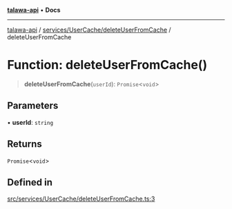 [**talawa-api**](../../../../README.md) • **Docs**

***

[talawa-api](../../../../modules.md) / [services/UserCache/deleteUserFromCache](../README.md) / deleteUserFromCache

# Function: deleteUserFromCache()

> **deleteUserFromCache**(`userId`): `Promise`\<`void`\>

## Parameters

• **userId**: `string`

## Returns

`Promise`\<`void`\>

## Defined in

[src/services/UserCache/deleteUserFromCache.ts:3](https://github.com/PalisadoesFoundation/talawa-api/blob/6712e9940a5702665afc506fa9f6e9d7e1dc7991/src/services/UserCache/deleteUserFromCache.ts#L3)
